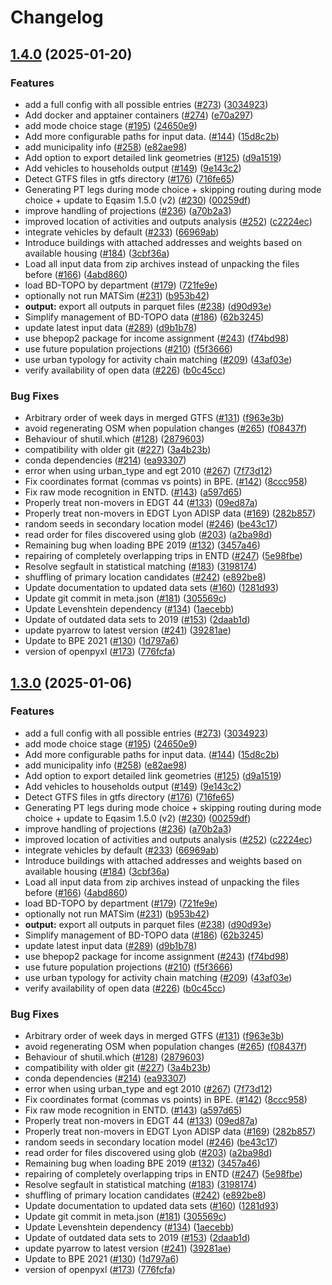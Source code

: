 # Changelog

## [1.4.0](https://github.com/lvmt-matsim/ile-de-france-2024-nov/compare/v1.3.0...v1.4.0) (2025-01-20)


### Features

* add a full config with all possible entries ([#273](https://github.com/lvmt-matsim/ile-de-france-2024-nov/issues/273)) ([3034923](https://github.com/lvmt-matsim/ile-de-france-2024-nov/commit/3034923d88c751133039e55ee0a593915044407a))
* Add docker and apptainer containers ([#274](https://github.com/lvmt-matsim/ile-de-france-2024-nov/issues/274)) ([e70a297](https://github.com/lvmt-matsim/ile-de-france-2024-nov/commit/e70a29701ea6da004526dc18cea13c3c5ca8f401))
* add mode choice stage ([#195](https://github.com/lvmt-matsim/ile-de-france-2024-nov/issues/195)) ([24650e9](https://github.com/lvmt-matsim/ile-de-france-2024-nov/commit/24650e9a3f20779cdadcb1d55e13aabc6c96cf5d))
* Add more configurable paths for input data. ([#144](https://github.com/lvmt-matsim/ile-de-france-2024-nov/issues/144)) ([15d8c2b](https://github.com/lvmt-matsim/ile-de-france-2024-nov/commit/15d8c2b533b2cf5f6f2258929e8eb0102ce656d0))
* add municipality info ([#258](https://github.com/lvmt-matsim/ile-de-france-2024-nov/issues/258)) ([e82ae98](https://github.com/lvmt-matsim/ile-de-france-2024-nov/commit/e82ae98861b85ff93086cc1f4f7c143cf2101589))
* Add option to export detailed link geometries ([#125](https://github.com/lvmt-matsim/ile-de-france-2024-nov/issues/125)) ([d9a1519](https://github.com/lvmt-matsim/ile-de-france-2024-nov/commit/d9a151932c0cbb5f93de3e37067112a36df62065))
* Add vehicles to households output ([#149](https://github.com/lvmt-matsim/ile-de-france-2024-nov/issues/149)) ([9e143c2](https://github.com/lvmt-matsim/ile-de-france-2024-nov/commit/9e143c25f74bf80350f67a1f314a0525a8380e6b))
* Detect GTFS files in gtfs directory ([#176](https://github.com/lvmt-matsim/ile-de-france-2024-nov/issues/176)) ([716fe65](https://github.com/lvmt-matsim/ile-de-france-2024-nov/commit/716fe65bc3436f7def5035fcd55d5c6a6bbc3066))
* Generating PT legs during mode choice + skipping routing during mode choice + update to Eqasim 1.5.0 (v2) ([#230](https://github.com/lvmt-matsim/ile-de-france-2024-nov/issues/230)) ([00259df](https://github.com/lvmt-matsim/ile-de-france-2024-nov/commit/00259df99917adffd2a83b6b09de42198c79a1a4))
* improve handling of projections ([#236](https://github.com/lvmt-matsim/ile-de-france-2024-nov/issues/236)) ([a70b2a3](https://github.com/lvmt-matsim/ile-de-france-2024-nov/commit/a70b2a34fef877a115410f28d4cd28ce0104a19a))
* improved location of activities and outputs analysis ([#252](https://github.com/lvmt-matsim/ile-de-france-2024-nov/issues/252)) ([c2224ec](https://github.com/lvmt-matsim/ile-de-france-2024-nov/commit/c2224ec5c4a197dff39fcce2a035e1fe204a7c4b))
* integrate vehicles by default ([#233](https://github.com/lvmt-matsim/ile-de-france-2024-nov/issues/233)) ([66969ab](https://github.com/lvmt-matsim/ile-de-france-2024-nov/commit/66969ab776998927329b507d6c094c44d6cbf438))
* Introduce buildings with attached addresses and weights based on available housing ([#184](https://github.com/lvmt-matsim/ile-de-france-2024-nov/issues/184)) ([3cbf36a](https://github.com/lvmt-matsim/ile-de-france-2024-nov/commit/3cbf36a7ba44d940f2075fb6b5b26c65d4639d72))
* Load all input data from zip archives instead of unpacking the files before ([#166](https://github.com/lvmt-matsim/ile-de-france-2024-nov/issues/166)) ([4abd860](https://github.com/lvmt-matsim/ile-de-france-2024-nov/commit/4abd8607b96608fc60aad662a7029dabe5fe9c2d))
* load BD-TOPO by department ([#179](https://github.com/lvmt-matsim/ile-de-france-2024-nov/issues/179)) ([721fe9e](https://github.com/lvmt-matsim/ile-de-france-2024-nov/commit/721fe9ed22d85a004c7a0996f4d3083a449d0a29))
* optionally not run MATSim ([#231](https://github.com/lvmt-matsim/ile-de-france-2024-nov/issues/231)) ([b953b42](https://github.com/lvmt-matsim/ile-de-france-2024-nov/commit/b953b42addfbdb78dce0d9fce4ad6d9ec91c0923))
* **output:** export all outputs in parquet files ([#238](https://github.com/lvmt-matsim/ile-de-france-2024-nov/issues/238)) ([d90d93e](https://github.com/lvmt-matsim/ile-de-france-2024-nov/commit/d90d93ec91be8a5d98fbcbb37e141db1d6b25bad))
* Simplify management of BD-TOPO data ([#186](https://github.com/lvmt-matsim/ile-de-france-2024-nov/issues/186)) ([62b3245](https://github.com/lvmt-matsim/ile-de-france-2024-nov/commit/62b3245d9b41fb82e05eae4a8a605f3ec292a5e1))
* update latest input data ([#289](https://github.com/lvmt-matsim/ile-de-france-2024-nov/issues/289)) ([d9b1b78](https://github.com/lvmt-matsim/ile-de-france-2024-nov/commit/d9b1b78b78452deaab6969156f447b71e50f3d57))
* use bhepop2 package for income assignment ([#243](https://github.com/lvmt-matsim/ile-de-france-2024-nov/issues/243)) ([f74bd98](https://github.com/lvmt-matsim/ile-de-france-2024-nov/commit/f74bd98d838be5114d5cac7aa23e73a031a868ee))
* use future population projections ([#210](https://github.com/lvmt-matsim/ile-de-france-2024-nov/issues/210)) ([f5f3666](https://github.com/lvmt-matsim/ile-de-france-2024-nov/commit/f5f36666a2d1350093657f7d46bf41dc0e33dfb5))
* use urban typology for activity chain matching ([#209](https://github.com/lvmt-matsim/ile-de-france-2024-nov/issues/209)) ([43af03e](https://github.com/lvmt-matsim/ile-de-france-2024-nov/commit/43af03e312ef46c887fddc428b62b0063bb9bfd0))
* verify availability of open data ([#226](https://github.com/lvmt-matsim/ile-de-france-2024-nov/issues/226)) ([b0c45cc](https://github.com/lvmt-matsim/ile-de-france-2024-nov/commit/b0c45cc956a80b5679e2f4e16ffa6177d96b86ac))


### Bug Fixes

* Arbitrary order of week days in merged GTFS ([#131](https://github.com/lvmt-matsim/ile-de-france-2024-nov/issues/131)) ([f963e3b](https://github.com/lvmt-matsim/ile-de-france-2024-nov/commit/f963e3b2eeb06fbabf15ff872610c9df0d3b5535))
* avoid regenerating OSM when population changes ([#265](https://github.com/lvmt-matsim/ile-de-france-2024-nov/issues/265)) ([f08437f](https://github.com/lvmt-matsim/ile-de-france-2024-nov/commit/f08437f5ff2a815ce3890b29faf17c816fa105fc))
* Behaviour of shutil.which ([#128](https://github.com/lvmt-matsim/ile-de-france-2024-nov/issues/128)) ([2879603](https://github.com/lvmt-matsim/ile-de-france-2024-nov/commit/2879603d10dc8e5b178b86e89fe7ce42dfd37d01))
* compatibility with older git ([#227](https://github.com/lvmt-matsim/ile-de-france-2024-nov/issues/227)) ([3a4b23b](https://github.com/lvmt-matsim/ile-de-france-2024-nov/commit/3a4b23b2e27c8b8c565f8014fc2de64854ab1531))
* conda dependencies ([#214](https://github.com/lvmt-matsim/ile-de-france-2024-nov/issues/214)) ([ea93307](https://github.com/lvmt-matsim/ile-de-france-2024-nov/commit/ea93307cdbe14752e9e49df4eae2505eb0d024b6))
* error when using urban_type and egt 2010 ([#267](https://github.com/lvmt-matsim/ile-de-france-2024-nov/issues/267)) ([7f73d12](https://github.com/lvmt-matsim/ile-de-france-2024-nov/commit/7f73d120f862276153c152cddf6bcf162399ceb4))
* Fix coordinates format (commas vs points) in BPE. ([#142](https://github.com/lvmt-matsim/ile-de-france-2024-nov/issues/142)) ([8ccc958](https://github.com/lvmt-matsim/ile-de-france-2024-nov/commit/8ccc95880591dd240b82ce64308e491b8dbb0946))
* Fix raw mode recognition in ENTD. ([#143](https://github.com/lvmt-matsim/ile-de-france-2024-nov/issues/143)) ([a597d65](https://github.com/lvmt-matsim/ile-de-france-2024-nov/commit/a597d6505504d5315a9ef7c652ef1d70ac360c7e))
* Properly treat non-movers in EDGT 44 ([#133](https://github.com/lvmt-matsim/ile-de-france-2024-nov/issues/133)) ([09ed87a](https://github.com/lvmt-matsim/ile-de-france-2024-nov/commit/09ed87ae47703d519fc90ef7080f775358412a73))
* Properly treat non-movers in EDGT Lyon ADISP data ([#169](https://github.com/lvmt-matsim/ile-de-france-2024-nov/issues/169)) ([282b857](https://github.com/lvmt-matsim/ile-de-france-2024-nov/commit/282b8579a0b1500fd281cc049aff0f7ed1895b88))
* random seeds in secondary location model ([#246](https://github.com/lvmt-matsim/ile-de-france-2024-nov/issues/246)) ([be43c17](https://github.com/lvmt-matsim/ile-de-france-2024-nov/commit/be43c17f87ed3339f2ca872e08e0a5c991fe14ee))
* read order for files discovered using glob ([#203](https://github.com/lvmt-matsim/ile-de-france-2024-nov/issues/203)) ([a2ba98d](https://github.com/lvmt-matsim/ile-de-france-2024-nov/commit/a2ba98de31026d3a9696a516949a774bdea4e8d9))
* Remaining bug when loading BPE 2019 ([#132](https://github.com/lvmt-matsim/ile-de-france-2024-nov/issues/132)) ([3457a46](https://github.com/lvmt-matsim/ile-de-france-2024-nov/commit/3457a468443e0cfb0d848ad6bb07f366570081ed))
* repairing of completely overlapping trips in ENTD ([#247](https://github.com/lvmt-matsim/ile-de-france-2024-nov/issues/247)) ([5e98fbe](https://github.com/lvmt-matsim/ile-de-france-2024-nov/commit/5e98fbe224b77e559226ffe9a48f8e3565cc95b4))
* Resolve segfault in statistical matching ([#183](https://github.com/lvmt-matsim/ile-de-france-2024-nov/issues/183)) ([3198174](https://github.com/lvmt-matsim/ile-de-france-2024-nov/commit/319817450cf50b5181dc49025a8f001fd2db6689))
* shuffling of primary location candidates ([#242](https://github.com/lvmt-matsim/ile-de-france-2024-nov/issues/242)) ([e892be8](https://github.com/lvmt-matsim/ile-de-france-2024-nov/commit/e892be8e4d4d81857d1b68c0427d05cecff78ac9))
* Update documentation to updated data sets ([#160](https://github.com/lvmt-matsim/ile-de-france-2024-nov/issues/160)) ([1281d93](https://github.com/lvmt-matsim/ile-de-france-2024-nov/commit/1281d937a0c696ceeec9d35d03989c1d220e3438))
* Update git commit in meta.json ([#181](https://github.com/lvmt-matsim/ile-de-france-2024-nov/issues/181)) ([305569c](https://github.com/lvmt-matsim/ile-de-france-2024-nov/commit/305569c071c87734b87220991cc096668c9d850d))
* Update Levenshtein dependency ([#134](https://github.com/lvmt-matsim/ile-de-france-2024-nov/issues/134)) ([1aecebb](https://github.com/lvmt-matsim/ile-de-france-2024-nov/commit/1aecebb25f1d0dcfd4e332f7f5c8578eb146ff97))
* Update of outdated data sets to 2019 ([#153](https://github.com/lvmt-matsim/ile-de-france-2024-nov/issues/153)) ([2daab1d](https://github.com/lvmt-matsim/ile-de-france-2024-nov/commit/2daab1dfb6d2d5e6c49661f12435857bfbba0cd1))
* update pyarrow to latest version ([#241](https://github.com/lvmt-matsim/ile-de-france-2024-nov/issues/241)) ([39281ae](https://github.com/lvmt-matsim/ile-de-france-2024-nov/commit/39281ae63ca3dd42abaada3512dc8d5a91397f0c))
* Update to BPE 2021 ([#130](https://github.com/lvmt-matsim/ile-de-france-2024-nov/issues/130)) ([1d797a6](https://github.com/lvmt-matsim/ile-de-france-2024-nov/commit/1d797a67ae1743d1b82c6f2620c3da5a4f08a145))
* version of openpyxl ([#173](https://github.com/lvmt-matsim/ile-de-france-2024-nov/issues/173)) ([776fcfa](https://github.com/lvmt-matsim/ile-de-france-2024-nov/commit/776fcfae4ad5b78204fb8dcedbdb22466008f593))

## [1.3.0](https://github.com/eqasim-org/ile-de-france/compare/v1.2.0...v1.3.0) (2025-01-06)


### Features

* add a full config with all possible entries ([#273](https://github.com/eqasim-org/ile-de-france/issues/273)) ([3034923](https://github.com/eqasim-org/ile-de-france/commit/3034923d88c751133039e55ee0a593915044407a))
* add mode choice stage ([#195](https://github.com/eqasim-org/ile-de-france/issues/195)) ([24650e9](https://github.com/eqasim-org/ile-de-france/commit/24650e9a3f20779cdadcb1d55e13aabc6c96cf5d))
* Add more configurable paths for input data. ([#144](https://github.com/eqasim-org/ile-de-france/issues/144)) ([15d8c2b](https://github.com/eqasim-org/ile-de-france/commit/15d8c2b533b2cf5f6f2258929e8eb0102ce656d0))
* add municipality info ([#258](https://github.com/eqasim-org/ile-de-france/issues/258)) ([e82ae98](https://github.com/eqasim-org/ile-de-france/commit/e82ae98861b85ff93086cc1f4f7c143cf2101589))
* Add option to export detailed link geometries ([#125](https://github.com/eqasim-org/ile-de-france/issues/125)) ([d9a1519](https://github.com/eqasim-org/ile-de-france/commit/d9a151932c0cbb5f93de3e37067112a36df62065))
* Add vehicles to households output ([#149](https://github.com/eqasim-org/ile-de-france/issues/149)) ([9e143c2](https://github.com/eqasim-org/ile-de-france/commit/9e143c25f74bf80350f67a1f314a0525a8380e6b))
* Detect GTFS files in gtfs directory ([#176](https://github.com/eqasim-org/ile-de-france/issues/176)) ([716fe65](https://github.com/eqasim-org/ile-de-france/commit/716fe65bc3436f7def5035fcd55d5c6a6bbc3066))
* Generating PT legs during mode choice + skipping routing during mode choice + update to Eqasim 1.5.0 (v2) ([#230](https://github.com/eqasim-org/ile-de-france/issues/230)) ([00259df](https://github.com/eqasim-org/ile-de-france/commit/00259df99917adffd2a83b6b09de42198c79a1a4))
* improve handling of projections ([#236](https://github.com/eqasim-org/ile-de-france/issues/236)) ([a70b2a3](https://github.com/eqasim-org/ile-de-france/commit/a70b2a34fef877a115410f28d4cd28ce0104a19a))
* improved location of activities and outputs analysis ([#252](https://github.com/eqasim-org/ile-de-france/issues/252)) ([c2224ec](https://github.com/eqasim-org/ile-de-france/commit/c2224ec5c4a197dff39fcce2a035e1fe204a7c4b))
* integrate vehicles by default ([#233](https://github.com/eqasim-org/ile-de-france/issues/233)) ([66969ab](https://github.com/eqasim-org/ile-de-france/commit/66969ab776998927329b507d6c094c44d6cbf438))
* Introduce buildings with attached addresses and weights based on available housing ([#184](https://github.com/eqasim-org/ile-de-france/issues/184)) ([3cbf36a](https://github.com/eqasim-org/ile-de-france/commit/3cbf36a7ba44d940f2075fb6b5b26c65d4639d72))
* Load all input data from zip archives instead of unpacking the files before ([#166](https://github.com/eqasim-org/ile-de-france/issues/166)) ([4abd860](https://github.com/eqasim-org/ile-de-france/commit/4abd8607b96608fc60aad662a7029dabe5fe9c2d))
* load BD-TOPO by department ([#179](https://github.com/eqasim-org/ile-de-france/issues/179)) ([721fe9e](https://github.com/eqasim-org/ile-de-france/commit/721fe9ed22d85a004c7a0996f4d3083a449d0a29))
* optionally not run MATSim ([#231](https://github.com/eqasim-org/ile-de-france/issues/231)) ([b953b42](https://github.com/eqasim-org/ile-de-france/commit/b953b42addfbdb78dce0d9fce4ad6d9ec91c0923))
* **output:** export all outputs in parquet files ([#238](https://github.com/eqasim-org/ile-de-france/issues/238)) ([d90d93e](https://github.com/eqasim-org/ile-de-france/commit/d90d93ec91be8a5d98fbcbb37e141db1d6b25bad))
* Simplify management of BD-TOPO data ([#186](https://github.com/eqasim-org/ile-de-france/issues/186)) ([62b3245](https://github.com/eqasim-org/ile-de-france/commit/62b3245d9b41fb82e05eae4a8a605f3ec292a5e1))
* update latest input data ([#289](https://github.com/eqasim-org/ile-de-france/issues/289)) ([d9b1b78](https://github.com/eqasim-org/ile-de-france/commit/d9b1b78b78452deaab6969156f447b71e50f3d57))
* use bhepop2 package for income assignment ([#243](https://github.com/eqasim-org/ile-de-france/issues/243)) ([f74bd98](https://github.com/eqasim-org/ile-de-france/commit/f74bd98d838be5114d5cac7aa23e73a031a868ee))
* use future population projections ([#210](https://github.com/eqasim-org/ile-de-france/issues/210)) ([f5f3666](https://github.com/eqasim-org/ile-de-france/commit/f5f36666a2d1350093657f7d46bf41dc0e33dfb5))
* use urban typology for activity chain matching ([#209](https://github.com/eqasim-org/ile-de-france/issues/209)) ([43af03e](https://github.com/eqasim-org/ile-de-france/commit/43af03e312ef46c887fddc428b62b0063bb9bfd0))
* verify availability of open data ([#226](https://github.com/eqasim-org/ile-de-france/issues/226)) ([b0c45cc](https://github.com/eqasim-org/ile-de-france/commit/b0c45cc956a80b5679e2f4e16ffa6177d96b86ac))


### Bug Fixes

* Arbitrary order of week days in merged GTFS ([#131](https://github.com/eqasim-org/ile-de-france/issues/131)) ([f963e3b](https://github.com/eqasim-org/ile-de-france/commit/f963e3b2eeb06fbabf15ff872610c9df0d3b5535))
* avoid regenerating OSM when population changes ([#265](https://github.com/eqasim-org/ile-de-france/issues/265)) ([f08437f](https://github.com/eqasim-org/ile-de-france/commit/f08437f5ff2a815ce3890b29faf17c816fa105fc))
* Behaviour of shutil.which ([#128](https://github.com/eqasim-org/ile-de-france/issues/128)) ([2879603](https://github.com/eqasim-org/ile-de-france/commit/2879603d10dc8e5b178b86e89fe7ce42dfd37d01))
* compatibility with older git ([#227](https://github.com/eqasim-org/ile-de-france/issues/227)) ([3a4b23b](https://github.com/eqasim-org/ile-de-france/commit/3a4b23b2e27c8b8c565f8014fc2de64854ab1531))
* conda dependencies ([#214](https://github.com/eqasim-org/ile-de-france/issues/214)) ([ea93307](https://github.com/eqasim-org/ile-de-france/commit/ea93307cdbe14752e9e49df4eae2505eb0d024b6))
* error when using urban_type and egt 2010 ([#267](https://github.com/eqasim-org/ile-de-france/issues/267)) ([7f73d12](https://github.com/eqasim-org/ile-de-france/commit/7f73d120f862276153c152cddf6bcf162399ceb4))
* Fix coordinates format (commas vs points) in BPE. ([#142](https://github.com/eqasim-org/ile-de-france/issues/142)) ([8ccc958](https://github.com/eqasim-org/ile-de-france/commit/8ccc95880591dd240b82ce64308e491b8dbb0946))
* Fix raw mode recognition in ENTD. ([#143](https://github.com/eqasim-org/ile-de-france/issues/143)) ([a597d65](https://github.com/eqasim-org/ile-de-france/commit/a597d6505504d5315a9ef7c652ef1d70ac360c7e))
* Properly treat non-movers in EDGT 44 ([#133](https://github.com/eqasim-org/ile-de-france/issues/133)) ([09ed87a](https://github.com/eqasim-org/ile-de-france/commit/09ed87ae47703d519fc90ef7080f775358412a73))
* Properly treat non-movers in EDGT Lyon ADISP data ([#169](https://github.com/eqasim-org/ile-de-france/issues/169)) ([282b857](https://github.com/eqasim-org/ile-de-france/commit/282b8579a0b1500fd281cc049aff0f7ed1895b88))
* random seeds in secondary location model ([#246](https://github.com/eqasim-org/ile-de-france/issues/246)) ([be43c17](https://github.com/eqasim-org/ile-de-france/commit/be43c17f87ed3339f2ca872e08e0a5c991fe14ee))
* read order for files discovered using glob ([#203](https://github.com/eqasim-org/ile-de-france/issues/203)) ([a2ba98d](https://github.com/eqasim-org/ile-de-france/commit/a2ba98de31026d3a9696a516949a774bdea4e8d9))
* Remaining bug when loading BPE 2019 ([#132](https://github.com/eqasim-org/ile-de-france/issues/132)) ([3457a46](https://github.com/eqasim-org/ile-de-france/commit/3457a468443e0cfb0d848ad6bb07f366570081ed))
* repairing of completely overlapping trips in ENTD ([#247](https://github.com/eqasim-org/ile-de-france/issues/247)) ([5e98fbe](https://github.com/eqasim-org/ile-de-france/commit/5e98fbe224b77e559226ffe9a48f8e3565cc95b4))
* Resolve segfault in statistical matching ([#183](https://github.com/eqasim-org/ile-de-france/issues/183)) ([3198174](https://github.com/eqasim-org/ile-de-france/commit/319817450cf50b5181dc49025a8f001fd2db6689))
* shuffling of primary location candidates ([#242](https://github.com/eqasim-org/ile-de-france/issues/242)) ([e892be8](https://github.com/eqasim-org/ile-de-france/commit/e892be8e4d4d81857d1b68c0427d05cecff78ac9))
* Update documentation to updated data sets ([#160](https://github.com/eqasim-org/ile-de-france/issues/160)) ([1281d93](https://github.com/eqasim-org/ile-de-france/commit/1281d937a0c696ceeec9d35d03989c1d220e3438))
* Update git commit in meta.json ([#181](https://github.com/eqasim-org/ile-de-france/issues/181)) ([305569c](https://github.com/eqasim-org/ile-de-france/commit/305569c071c87734b87220991cc096668c9d850d))
* Update Levenshtein dependency ([#134](https://github.com/eqasim-org/ile-de-france/issues/134)) ([1aecebb](https://github.com/eqasim-org/ile-de-france/commit/1aecebb25f1d0dcfd4e332f7f5c8578eb146ff97))
* Update of outdated data sets to 2019 ([#153](https://github.com/eqasim-org/ile-de-france/issues/153)) ([2daab1d](https://github.com/eqasim-org/ile-de-france/commit/2daab1dfb6d2d5e6c49661f12435857bfbba0cd1))
* update pyarrow to latest version ([#241](https://github.com/eqasim-org/ile-de-france/issues/241)) ([39281ae](https://github.com/eqasim-org/ile-de-france/commit/39281ae63ca3dd42abaada3512dc8d5a91397f0c))
* Update to BPE 2021 ([#130](https://github.com/eqasim-org/ile-de-france/issues/130)) ([1d797a6](https://github.com/eqasim-org/ile-de-france/commit/1d797a67ae1743d1b82c6f2620c3da5a4f08a145))
* version of openpyxl ([#173](https://github.com/eqasim-org/ile-de-france/issues/173)) ([776fcfa](https://github.com/eqasim-org/ile-de-france/commit/776fcfae4ad5b78204fb8dcedbdb22466008f593))
